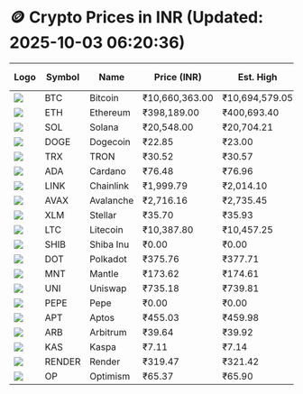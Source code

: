 # 🪙 Crypto Prices in INR (Updated: 2025-10-03 06:20:36)

| Logo | Symbol | Name       | Price (INR) | Est. High | Est. Low | Gross Profit | Fees | Net Profit | ROI % |
|------|--------|------------|-------------|-----------|----------|---------------|------|-------------|--------|
| ![](https://coin-images.coingecko.com/coins/images/1/large/bitcoin.png?1696501400) | BTC    | Bitcoin    | ₹10,660,363.00 | ₹10,694,579.05 | ₹10,626,146.95 | ₹644.00 | ₹200.00 | ₹444.00 | 0.44% |
| ![](https://coin-images.coingecko.com/coins/images/279/large/ethereum.png?1696501628) | ETH    | Ethereum   | ₹398,189.00 | ₹400,693.40 | ₹395,684.60 | ₹1,265.86 | ₹200.00 | ₹1,065.86 | 1.07% |
| ![](https://coin-images.coingecko.com/coins/images/4128/large/solana.png?1718769756) | SOL    | Solana     | ₹20,548.00 | ₹20,704.21 | ₹20,391.79 | ₹1,532.04 | ₹200.00 | ₹1,332.04 | 1.33% |
| ![](https://coin-images.coingecko.com/coins/images/5/large/dogecoin.png?1696501409) | DOGE   | Dogecoin   | ₹22.85 | ₹23.00 | ₹22.70 | ₹1,321.59 | ₹200.00 | ₹1,121.59 | 1.12% |
| ![](https://coin-images.coingecko.com/coins/images/1094/large/tron-logo.png?1696502193) | TRX    | TRON       | ₹30.52 | ₹30.57 | ₹30.47 | ₹315.04 | ₹200.00 | ₹115.04 | 0.12% |
| ![](https://coin-images.coingecko.com/coins/images/975/large/cardano.png?1696502090) | ADA    | Cardano    | ₹76.48 | ₹76.96 | ₹76.00 | ₹1,255.21 | ₹200.00 | ₹1,055.21 | 1.06% |
| ![](https://coin-images.coingecko.com/coins/images/877/large/chainlink-new-logo.png?1696502009) | LINK   | Chainlink  | ₹1,999.79 | ₹2,014.10 | ₹1,985.48 | ₹1,441.31 | ₹200.00 | ₹1,241.31 | 1.24% |
| ![](https://coin-images.coingecko.com/coins/images/12559/large/Avalanche_Circle_RedWhite_Trans.png?1696512369) | AVAX   | Avalanche  | ₹2,716.16 | ₹2,735.45 | ₹2,696.87 | ₹1,430.44 | ₹200.00 | ₹1,230.44 | 1.23% |
| ![](https://coin-images.coingecko.com/coins/images/100/large/fmpFRHHQ_400x400.jpg?1735231350) | XLM    | Stellar    | ₹35.70 | ₹35.93 | ₹35.47 | ₹1,277.01 | ₹200.00 | ₹1,077.01 | 1.08% |
| ![](https://coin-images.coingecko.com/coins/images/2/large/litecoin.png?1696501400) | LTC    | Litecoin   | ₹10,387.80 | ₹10,457.25 | ₹10,318.35 | ₹1,346.23 | ₹200.00 | ₹1,146.23 | 1.15% |
| ![](https://coin-images.coingecko.com/coins/images/11939/large/shiba.png?1696511800) | SHIB   | Shiba Inu  | ₹0.00 | ₹0.00 | ₹0.00 | ₹821.93 | ₹200.00 | ₹621.93 | 0.62% |
| ![](https://coin-images.coingecko.com/coins/images/12171/large/polkadot.png?1696512008) | DOT    | Polkadot   | ₹375.76 | ₹377.71 | ₹373.81 | ₹1,042.50 | ₹200.00 | ₹842.50 | 0.84% |
| ![](https://coin-images.coingecko.com/coins/images/30980/large/Mantle-Logo-mark.png?1739213200) | MNT    | Mantle     | ₹173.62 | ₹174.61 | ₹172.63 | ₹1,146.96 | ₹200.00 | ₹946.96 | 0.95% |
| ![](https://coin-images.coingecko.com/coins/images/12504/large/uniswap-logo.png?1720676669) | UNI    | Uniswap    | ₹735.18 | ₹739.81 | ₹730.55 | ₹1,268.50 | ₹200.00 | ₹1,068.50 | 1.07% |
| ![](https://coin-images.coingecko.com/coins/images/29850/large/pepe-token.jpeg?1696528776) | PEPE   | Pepe       | ₹0.00 | ₹0.00 | ₹0.00 | ₹1,533.72 | ₹200.00 | ₹1,333.72 | 1.33% |
| ![](https://coin-images.coingecko.com/coins/images/26455/large/aptos_round.png?1696525528) | APT    | Aptos      | ₹455.03 | ₹459.98 | ₹450.08 | ₹2,197.59 | ₹200.00 | ₹1,997.59 | 2.00% |
| ![](https://coin-images.coingecko.com/coins/images/16547/large/arb.jpg?1721358242) | ARB    | Arbitrum   | ₹39.64 | ₹39.92 | ₹39.36 | ₹1,433.00 | ₹200.00 | ₹1,233.00 | 1.23% |
| ![](https://coin-images.coingecko.com/coins/images/25751/large/kaspa-icon-exchanges.png?1696524837) | KAS    | Kaspa      | ₹7.11 | ₹7.14 | ₹7.08 | ₹975.20 | ₹200.00 | ₹775.20 | 0.78% |
| ![](https://coin-images.coingecko.com/coins/images/11636/large/rndr.png?1696511529) | RENDER | Render     | ₹319.47 | ₹321.42 | ₹317.52 | ₹1,228.27 | ₹200.00 | ₹1,028.27 | 1.03% |
| ![](https://coin-images.coingecko.com/coins/images/25244/large/Optimism.png?1696524385) | OP     | Optimism   | ₹65.37 | ₹65.90 | ₹64.84 | ₹1,628.57 | ₹200.00 | ₹1,428.57 | 1.43% |
